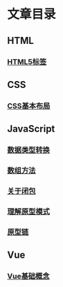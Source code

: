 # 文章目录

## HTML

### [HTML5标签](/HTML/HTML5入门.md)

## CSS 

### [CSS基本布局](/CSS/CSS布局入门.md)

## JavaScript

### [数据类型转换](/JavaScript/数据类型转换.md)

### [数组方法](/JavaScript/array.md)

### [关于闭包](/JavaScript/20200604闭包.md)

### [理解原型模式](/JavaScript/prototype.md)

### [原型链](/JavaScript/原型链.md)


## Vue

### [Vue基础概念](/Vue/vue入门.md)

